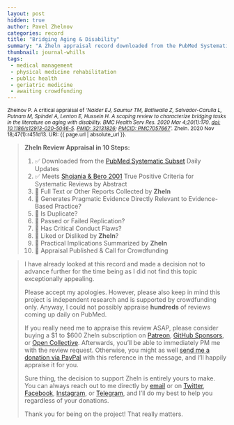 ```yaml
---
layout: post
hidden: true
author: Pavel Zhelnov
categories: record
title: "Bridging Aging & Disability"
summary: "A Zheln appraisal record downloaded from the PubMed Systematic Subset daily updates."
thumbnail: journal-whills
tags:
 - medical management
 - physical medicine rehabilitation
 - public health
 - geriatric medicine
 - awaiting crowdfunding
---
```


<small id="citation">Zhelnov P. A critical appraisal of _‘Nalder EJ, Saumur TM, Batliwalla Z, Salvador-Carulla L, Putnam M, Spindel A, Lenton E, Hussein H. A scoping review to characterize bridging tasks in the literature on aging with disability. BMC Health Serv Res. 2020 Mar 4;20(1):170. [doi: 10.1186/s12913-020-5046-5](https://doi.org/10.1186/s12913-020-5046-5). [PMID: 32131826](https://pubmed.gov/32131826); [PMCID: PMC7057667](https://ncbi.nlm.nih.gov/pmc/PMC7057667)’._ Zheln. 2020 Nov 18;47(1):r451d13. URI: {{ page.url | absolute_url }}.</small>

> **Zheln Review Appraisal in 10 Steps:**
>
> 1. ✅ Downloaded from the [PubMed Systematic Subset](https://github.com/p1m-ortho/qs-global-ortho-search-queries/blob/global-sr-query/README.md) Daily Updates
> 2. ✅ Meets [Shojania & Bero 2001](https://www.researchgate.net/publication/11820967_Taking_Advantage_of_the_Explosion_of_Systematic_Reviews_An_Efficient_MEDLINE_Search_Strategy) True Positive Criteria for Systematic Reviews by Abstract
> 3. 🔄 Full Text or Other Reports Collected by **Zheln**
> 4. 🔄 Generates Pragmatic Evidence Directly Relevant to Evidence-Based Practice?
> 5. 🔄 Is Duplicate?
> 6. 🔄 Passed or Failed Replication?
> 7. 🔄 Has Critical Conduct Flaws?
> 8. 🔄 Liked or Disliked by **Zheln**?
> 9. 🔄 Practical Implications Summarized by **Zheln**
> 10. 🔄 Appraisal Published & Call for Crowdfunding

> I have already looked at this record and made a decision not to advance further for the time being as I did not find this topic exceptionally appealing.
>
> Please accept my apologies. However, please also keep in mind this project is independent research and is supported by crowdfunding only. Anyway, I could not possibly appraise **hundreds** of reviews coming up daily on PubMed.
> 
> If you really need me to appraise this review ASAP, please consider buying a $1 to $600 Zheln subscription on [Patreon](https://patreon.com/zheln), [GitHub Sponsors](https://github.com/sponsors/drzhelnov), or [Open Collective](https://opencollective.com/zheln). Afterwards, you’ll be able to immediately PM me with the review request. Otherwise, you might as well [send me a donation via PayPal](https://paypal.me/pjelnov) with this reference in the message, and I’ll happily appraise it for you.
> 
> Sure thing, the decision to support Zheln is entirely yours to make. You can always reach out to me directly by [email](mailto:pavel@zheln.com) or on [Twitter](https://twitter.com/drzhelnov), [Facebook](https://facebook.com/drzhelnov), [Instagram](https://instagram.com/igzheln), or [Telegram](https://t.me/drzhelnov), and I’ll do my best to help you regardless of your donations.
> 
> Thank you for being on the project! That really matters.
